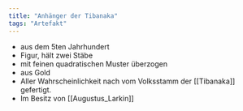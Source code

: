 ```yaml
---
title: "Anhänger der Tibanaka"
tags: "Artefakt"
---
```

* aus dem 5ten Jahrhundert
* Figur, hält zwei Stäbe 
* mit feinen quadratischen Muster überzogen
* aus Gold
* Aller Wahrscheinlichkeit nach vom Volksstamm der [[Tibanaka]] gefertigt.
* Im Besitz von [[Augustus_Larkin]]